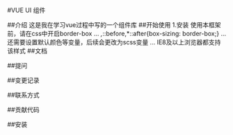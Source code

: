 #VUE UI 组件

##介绍
这是我在学习vue过程中写的一个组件库
##开始使用
1.安装
使用本框架前，请在css中开启border-box
...
*,*::before,*::after{box-sizing: border-box;}
...
还需要设置默认颜色等变量，后续会更改为scss变量
...
IE8及以上浏览器都支持该样式
##文档

##提问

##变更记录

##联系方式

##贡献代码

##安装



